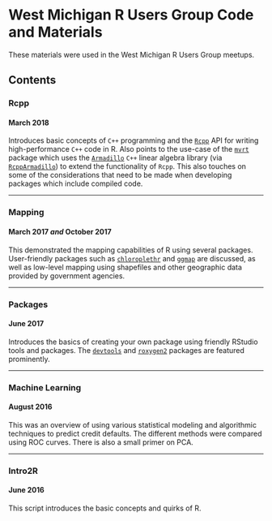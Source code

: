 West Michigan R Users Group Code and Materials
==============================================

These materials were used in the West Michigan R Users Group meetups.

Contents
--------

### Rcpp
#### March 2018
Introduces basic concepts of `C++` programming and the [`Rcpp`](https://github.com/RcppCore/Rcpp) API for writing high-performance `C++` code in R. Also points to the use-case of the [`mvrt`](https://github.com/pegeler/mvrt) package which uses the [`Armadillo`](https://github.com/conradsnicta/armadillo) `C++` linear algebra library (via [`RcppArmadillo`](https://github.com/RcppCore/RcppArmadillo)) to extend the functionality of `Rcpp`. This also touches on some of the considerations that need to be made when developing packages which include compiled code.

---

### Mapping 
#### March 2017 *and* October 2017
This demonstrated the mapping capabilities of R using several packages. User-friendly packages such as [`chloroplethr`](https://github.com/trulia/choroplethr) and [`ggmap`](https://github.com/dkahle/ggmap) are discussed, as well as low-level mapping using shapefiles and other geographic data provided by government agencies.

---

### Packages
#### June 2017
Introduces the basics of creating your own package using friendly RStudio tools and packages. The [`devtools`](https://github.com/r-lib/devtools) and [`roxygen2`](https://github.com/klutometis/roxygen) packages are featured prominently.

---

### Machine Learning 
#### August 2016
This was an overview of using various statistical modeling and algorithmic techniques to predict credit defaults. The different methods were compared using ROC curves. There is also a small primer on PCA.

---

### Intro2R
#### June 2016
This script introduces the basic concepts and quirks of R.
